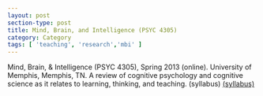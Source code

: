 ```yaml
---
layout: post
section-type: post
title: Mind, Brain, and Intelligence (PSYC 4305)
category: Category
tags: [ 'teaching', 'research','mbi' ]
---
```

Mind, Brain, & Intelligence (PSYC 4305), Spring 2013 (online). University of Memphis, Memphis, TN. A review of cognitive psychology and cognitive science as it relates to learning, thinking, and teaching. (syllabus)  [(syllabus)](https://umdrive.memphis.edu/aolney/public/Teaching/mbi_s2010_syllabus.pdf)

